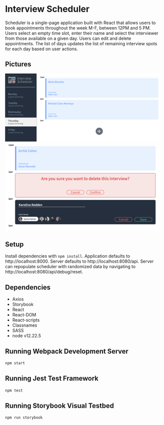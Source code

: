 # Interview Scheduler
Scheduler is a single-page application built with React that allows users to book appointments throughout the week M-F, between 12PM and 5 PM. Users select an empty time slot, enter their name and select the interviewer from those available on a given day. Users can edit and delete appointments. The list of days updates the list of remaining interview spots for each day based on user actions.

## Pictures

![main view](public/images/mainView.png)
![options](public/images/options.png)


## Setup

Install dependencies with `npm install`. Application defaults to http://localhost:8000. Server defaults to http://localhost:8080/api. Server can repopulate scheduler with randomized data by navigating to http://localhost:8080/api/debug/reset.

## Dependencies
* Axios
* Storybook
* React
* React-DOM
* React-scripts
* Classnames
* SASS
* node v12.22.5

## Running Webpack Development Server

```sh
npm start
```

## Running Jest Test Framework

```sh
npm test
```

## Running Storybook Visual Testbed

```sh
npm run storybook
```
